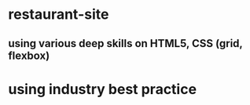 # restaurant-site
## using various deep skills on HTML5, CSS (grid, flexbox)
# using industry best practice
